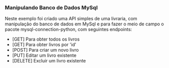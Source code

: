 ### Manipulando Banco de Dados MySql

Neste exemplo foi criado uma API simples de uma livraria, com manipulação do banco de dados em MySql e para fazer o meio de campo o pacote mysql-connection-python, com seguintes endpoints:

- [GET] Para obter todos os livros
- [GET] Para obter livros por 'id'
- [POST] Para criar um novo livro
- [PUT] Editar um livro existente
- [DELETE] Excluir um livro existente
